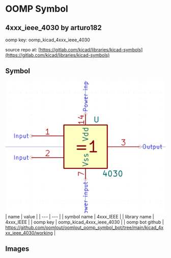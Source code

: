 # OOMP Symbol  
## 4xxx_ieee_4030  by arturo182  
  
oomp key: oomp_kicad_4xxx_ieee_4030  
  
source repo at: [https://gitlab.com/kicad/libraries/kicad-symbols](https://gitlab.com/kicad/libraries/kicad-symbols)  
## Symbol  
  
[![working.png](working_600.png)](working.png)  
| name | value | 
| --- | --- | 
| symbol name | 4xxx_IEEE | 
| library name | 4xxx_IEEE | 
| oomp key | oomp_kicad_4xxx_ieee_4030 | 
| oomp bot github | https://github.com/oomlout/oomlout_oomp_symbol_bot/tree/main/kicad_4xxx_ieee_4030/working | 
## Images  
